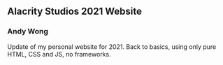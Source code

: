 ## Alacrity Studios 2021 Website
### Andy Wong

Update of my personal website for 2021. Back to basics, using only pure HTML, CSS and JS, no frameworks.